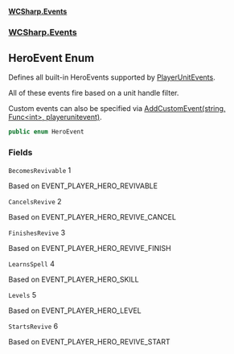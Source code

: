 #### [WCSharp.Events](README.md 'README')
### [WCSharp.Events](WCSharp.Events.md 'WCSharp.Events')

## HeroEvent Enum

Defines all built-in HeroEvents supported by [PlayerUnitEvents](WCSharp.Events.PlayerUnitEvents.md 'WCSharp.Events.PlayerUnitEvents').  
  
All of these events fire based on a unit handle filter.  
  
Custom events can also be specified via [AddCustomEvent(string, Func&lt;int&gt;, playerunitevent)](WCSharp.Events.PlayerUnitEvents.AddCustomEvent(string,System.Func_int_,WCSharp.Api.playerunitevent).md 'WCSharp.Events.PlayerUnitEvents.AddCustomEvent(string, System.Func<int>, WCSharp.Api.playerunitevent)').

```csharp
public enum HeroEvent
```
### Fields

<a name='WCSharp.Events.HeroEvent.BecomesRevivable'></a>

`BecomesRevivable` 1

Based on EVENT_PLAYER_HERO_REVIVABLE

<a name='WCSharp.Events.HeroEvent.CancelsRevive'></a>

`CancelsRevive` 2

Based on EVENT_PLAYER_HERO_REVIVE_CANCEL

<a name='WCSharp.Events.HeroEvent.FinishesRevive'></a>

`FinishesRevive` 3

Based on EVENT_PLAYER_HERO_REVIVE_FINISH

<a name='WCSharp.Events.HeroEvent.LearnsSpell'></a>

`LearnsSpell` 4

Based on EVENT_PLAYER_HERO_SKILL

<a name='WCSharp.Events.HeroEvent.Levels'></a>

`Levels` 5

Based on EVENT_PLAYER_HERO_LEVEL

<a name='WCSharp.Events.HeroEvent.StartsRevive'></a>

`StartsRevive` 6

Based on EVENT_PLAYER_HERO_REVIVE_START